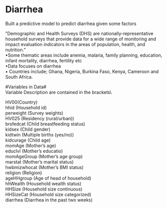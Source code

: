 # Diarrhea
Built a predictive model to predict diarrhea given some factors

”Demographic and Health Surveys (DHS) are
nationally-representative household surveys that provide data
for a wide range of monitoring and impact evaluation
indicators in the areas of population, health, and nutrition.”\
•Some thematic areas include anemia, malaria, family
planning, education, infant mortality, diarrhea, fertility etc\
•Data focuses on diarrhea\
• Countries include; Ghana, Nigeria, Burkina Faso, Kenya,
Cameroon and South Africa\.

#Variables in Data#\
Variable Description are contained in the brackets\

HV00(Country)\
hhid (Household id)\
perweight (Survey weights)\
HV025 (Residency (rural/urban))\
brsfedcat (Child breastfeeding status)\
kidsex (Child gender)\
kidtwin (Multiple births (yes/no))\
kidcurage (Child age)\
momAge (Mother’s age)\
educlvl (Mother’s educatio)\
momAgeGroup (Mother’s age group)\
marstat (Mother’s marital status)\
hwbmizwhocat (Mother’s BMI status)\
religion (Religion)\
ageHHgroup (Age of head of household)\
hhWealth (Household wealth status)\
HHSize (Household size continuous)\
HHSizeCat (Household size categorized)\
diarrhea (Diarrhea in the past two weeks)

